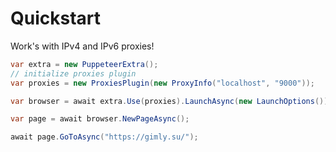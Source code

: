 # Quickstart
  
Work's with IPv4 and IPv6 proxies!  

```c#
var extra = new PuppeteerExtra();
// initialize proxies plugin
var proxies = new ProxiesPlugin(new ProxyInfo("localhost", "9000"));

var browser = await extra.Use(proxies).LaunchAsync(new LaunchOptions());

var page = await browser.NewPageAsync();

await page.GoToAsync("https://gimly.su/");
```